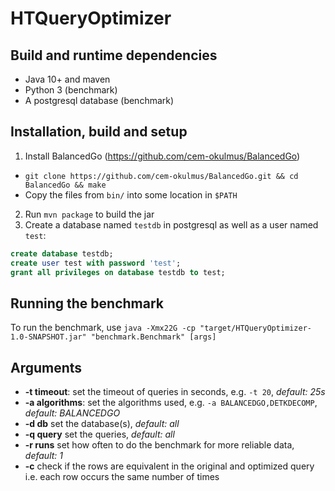 # HTQueryOptimizer

## Build and runtime dependencies

* Java 10+ and maven
* Python 3 (benchmark)
* A postgresql database (benchmark)

## Installation, build and setup

1) Install BalancedGo (https://github.com/cem-okulmus/BalancedGo)
* `git clone https://github.com/cem-okulmus/BalancedGo.git && cd BalancedGo && make`
* Copy the files from `bin/` into some location in `$PATH`
2) Run `mvn package` to build the jar
3) Create a database named `testdb` in postgresql as well as a user named `test`:
```sql
create database testdb;
create user test with password 'test';
grant all privileges on database testdb to test;
```

## Running the benchmark

To run the benchmark, use `java -Xmx22G -cp "target/HTQueryOptimizer-1.0-SNAPSHOT.jar" "benchmark.Benchmark" [args]`

## Arguments

* **-t timeout**: set the timeout of queries in seconds, e.g. `-t 20`, *default: 25s*
* **-a algorithms**: set the algorithms used, e.g. `-a BALANCEDGO,DETKDECOMP`, *default: BALANCEDGO*
* **-d db** set the database(s), *default: all*
* **-q query** set the queries, *default: all*
* **-r runs** set how often to do the benchmark for more reliable data, *default: 1*
* **-c** check if the rows are equivalent in the original and optimized query i.e. each row occurs the same number of times